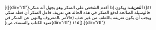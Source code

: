 [(]{dir="rtl"}٤١[) **التعريف:** ويكون إذا أقدم الشخص على المنكر وهو يجهل
أنه منكر، فالوسيلة الصالحة لدفع المنكر في هذه الحالة هي تعريف فاعل
المنكر أن فعله منكر. ويجب أن يكون تعريفه باللطف من غير عنف («الأمر
بالمعروف والنهي عن المنكر في ضوء الكتاب والسنة»، ص:]{dir="rtl"}
١١٥[).]{dir="rtl"}
